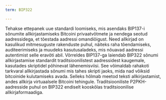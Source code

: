 ```yaml
---
term: BIP322

---
```

Tehakse ettepanek uue standardi loomiseks, mis asendaks BIP137-i sõnumite allkirjastamiseks Bitcoini privaatvõtmete ja nendega seotud aadressidega, et tõestada aadressi omandiõigust. Need allkirjad on kasulikud mitmesuguste rakenduste puhul, näiteks raha tõendamiseks, auditeerimiseks ja muudeks kasutusaladeks, mis nõuavad aadressi autentimist selle eravõti abil. Võrreldes BIP137-ga laiendab BIP322 sõnumi allkirjastamise standardit traditsioonilistest aadressidest kaugemale, kasutades skriptidel põhinevat lähenemisviisi. See võimaldab rahakoti tarkvaral allkirjastada sõnumi mis tahes skripti jaoks, mida nad võiksid bitcoinide kulutamiseks avada. Selleks hõlmab meetod teksti allkirjastamist, andes allkirja virtuaalsele Bitcoini tehingule. Traditsiooniliste P2PKH-aadresside puhul on BIP322 endiselt kooskõlas traditsioonilise allkirjaformaadiga.